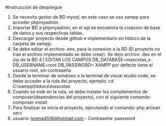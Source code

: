 #Instruccion de despliegue

1. Se necesita gestor de BD mysql, en este caso se uso xampp para acceder phpmyadmin.
2. Importar BD a phpmyadmin, en el sql se encuentra la creacion de base de datos y sus respectivas tablas.
3. Descargar proyecto desde github e implementarlo en htdocs de la carpeta de xampp.
4. Se debe editar el archivo .env, para la conexion a la BD (El proyecto no trae el archivo implementado se debe crear). Se dejo archivo .dev en el zip de la BD
    4.1 EDITAR LOS CAMPOS
        DB_DATABASE=mascotas_s
        DB_USERNAME=root
        DB_PASSWORD=
        XAMPP por defecto tiene el usuario root, sin contraseña
5. Desde la terminar de windows o la terminal de visual studio code, se debe acceder a la ruta del proyecto, ejemplo:
    cd C:\xampp\htdocs\mascotas
6. Cuando se esté en la ruta, se debe instalar los complementos de composer(dependencias del proyecto), con el siguiente comando:
    composer install 
7. Para finalizar se inicia el proyecto, ejecutando el comando: php artisan serv
8. usuario: lorena4516@hotmail.com - Contraseña: password
    

